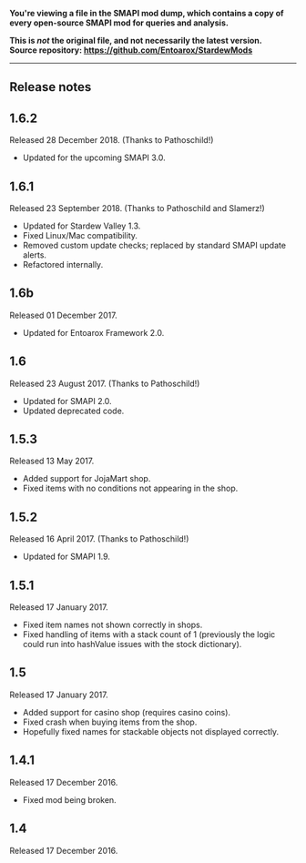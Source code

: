 **You're viewing a file in the SMAPI mod dump, which contains a copy of every open-source SMAPI mod
for queries and analysis.**

**This is _not_ the original file, and not necessarily the latest version.**  
**Source repository: https://github.com/Entoarox/StardewMods**

----

## Release notes
## 1.6.2
Released 28 December 2018. (Thanks to Pathoschild!)

* Updated for the upcoming SMAPI 3.0.

## 1.6.1
Released 23 September 2018. (Thanks to Pathoschild and Slamerz!)

* Updated for Stardew Valley 1.3.
* Fixed Linux/Mac compatibility.
* Removed custom update checks; replaced by standard SMAPI update alerts.
* Refactored internally.

## 1.6b
Released 01 December 2017.

* Updated for Entoarox Framework 2.0.

## 1.6
Released 23 August 2017. (Thanks to Pathoschild!)

* Updated for SMAPI 2.0.
* Updated deprecated code.

## 1.5.3
Released 13 May 2017.

* Added support for JojaMart shop.
* Fixed items with no conditions not appearing in the shop.

## 1.5.2
Released 16 April 2017. (Thanks to Pathoschild!)

* Updated for SMAPI 1.9.

## 1.5.1
Released 17 January 2017.

* Fixed item names not shown correctly in shops.
* Fixed handling of items with a stack count of 1 (previously the logic could run into hashValue issues with the stock dictionary).

## 1.5
Released 17 January 2017.

* Added support for casino shop (requires casino coins).
* Fixed crash when buying items from the shop.
* Hopefully fixed names for stackable objects not displayed correctly.

## 1.4.1
Released 17 December 2016.

* Fixed mod being broken.

## 1.4
Released 17 December 2016.
